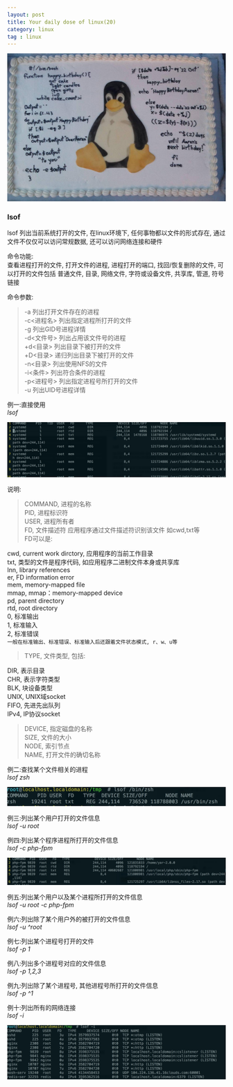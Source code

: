 ```yaml
---
layout: post
title: Your daily dose of linux(20)
category: linux
tag : linux
---
```

<img src="/img/in-post/linux.jpg">

### lsof  

lsof 列出当前系统打开的文件, 在linux环境下, 任何事物都以文件的形式存在, 通过文件不仅仅可以访问常规数据, 还可以访问网络连接和硬件  

命令功能:  
查看进程打开的文件, 打开文件的进程, 进程打开的端口, 找回/恢复删除的文件, 可以打开的文件包括 普通文件, 目录, 网络文件, 字符或设备文件, 共享库, 管道, 符号链接  

命令参数:  
>-a 列出打开文件存在的进程  
>-c<进程名> 列出指定进程所打开的文件  
>-g 列出GID号进程详情  
>-d<文件号> 列出占用该文件号的进程  
>+d<目录>  列出目录下被打开的文件  
>+D<目录>  递归列出目录下被打开的文件  
>-n<目录>  列出使用NFS的文件  
>-i<条件>  列出符合条件的进程  
>-p<进程号> 列出指定进程号所打开的文件  
>-u  列出UID号进程详情  


例一:直接使用  
*lsof*  

<img src="/img/in-post/lsof.png">  

说明:  
>COMMAND, 进程的名称  
>PID, 进程标识符  
>USER, 进程所有者  
>FD, 文件描述符 应用程序通过文件描述符识别该文件 如cwd,txt等  
FD可以是:  

cwd, current work dirctory, 应用程序的当前工作目录  
txt, 类型的文件是程序代码, 如应用程序二进制文件本身或共享库  
lnn, library references  
er, FD information error  
mem, memory-mapped file  
mmap, mmap：memory-mapped device  
pd, parent directory  
rtd, root directory  
0, 标准输出  
1, 标准输入  
2, 标准错误  
`一般在标准输出、标准错误、标准输入后还跟着文件状态模式, r、w、u等`  

>TYPE, 文件类型, 包括:  

DIR, 表示目录  
CHR, 表示字符类型  
BLK, 块设备类型  
UNIX, UNIX域socket    
FIFO, 先进先出队列  
IPv4, IP协议socket  

>DEVICE, 指定磁盘的名称  
>SIZE, 文件的大小  
>NODE, 索引节点  
>NAME, 打开文件的确切名称  

例二:查找某个文件相关的进程  
*lsof zsh*  

<img src="/img/in-post/lsofzsh.png">  

例三:列出某个用户打开的文件信息  
*lsof -u root*  

例四:列出某个程序进程所打开的文件信息  
*lsof -c php-fpm*  

<img src="/img/in-post/lsofphp.png"> 

例五:列出某个用户以及某个进程所打开的文件信息  
*lsof -u root -c php-fpm*  

例六:列出除了某个用户外的被打开的文件信息  
*lsof -u ^root*  

例七:列出某个进程号打开的文件  
*lsof -p 1*  

例八:列出多个进程号对应的文件信息  
*lsof -p 1,2,3*  

例九:列出除了某个进程号, 其他进程号所打开的文件信息  
*lsof -p ^1*  

例十:列出所有的网络连接  
*lsof -i*  

<img src="/img/in-post/lsofi.png"> 


 																																																																																																																																																																																																																										

